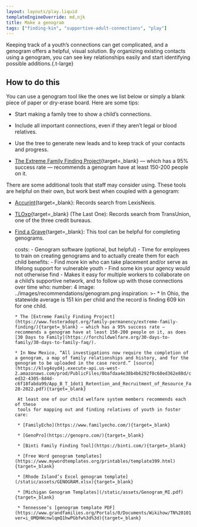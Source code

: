 ```yaml
---
layout: layouts/play.liquid
templateEngineOverride: md,njk
title: Make a genogram
tags: ["finding-kin", "supportive-adult-connections", "play"]
---
```


Keeping track of a youth’s connections can get complicated, and a genogram offers a helpful, visual solution. By organizing existing contacts using a genogram, you can see key relationships easily and start identifying possible additions.{.t-large}

## How to do this

You can use a genogram tool like the ones we list below or simply a blank piece of paper or dry-erase board. Here are some tips:

* Start making a family tree to show a child’s connections.

* Include all important connections, even if they aren’t legal or blood relatives.

* Use the tree to generate new leads and to keep track of your contacts and progress.

* [The Extreme Family Finding Project](https://www.fosteradopt.org/family-permanency/extreme-family-finding/){target=_blank} — which has a 95% success rate — recommends a genogram have at least 150-200 people on it.

There are some additional tools that staff may consider using. These tools are helpful on their own, but work best when coupled with a genogram:

* [Accurint](https://www.accurint.com/){target=_blank}: Records search from LexisNexis.

* [TLOxp](https://www.tlo.com/){target=_blank} (The Last One): Records search from TransUnion, one of the three credit bureaus.

* [Find a Grave](https://www.findagrave.com/){target=_blank}: This tool can be helpful for completing genograms.

    costs:
      - Genogram software (optional, but helpful)
      - Time for employees to train on creating genograms and to actually create them for each child
    benefits:
      - Find more kin who can take placement and/or serve as lifelong support
        for vulnerable youth
      - Find some kin your agency would not otherwise find
      - Makes it easy for multiple workers to collaborate on a child’s
        supportive network, and to follow up with those connections over time
    who:
      number: 4
      image: ../images/recommendations/genogram.png
    inspiration: >-
      * In Ohio, the statewide average is 151 kin per child and the record is finding 609 kin for one child.

      * The [Extreme Family Finding Project](https://www.fosteradopt.org/family-permanency/extreme-family-finding/){target=_blank} — which has a 95% success rate — recommends a genogram have at least 150-200 people on it, as does [30 Days to Family](https://forchildwelfare.org/30-days-to-family/30-days-to-family-faq/).

      * In New Mexico, “All investigations now require the completion of a genogram, a map of family relationships and history, and for the genogram to be uploaded in the case record.” [source](https://klvg4oyd4j.execute-api.us-west-2.amazonaws.com/prod/PublicFiles/0bafdaa4e38b4b6292f0c68ed362e88d/c538c771-ed32-4305-8d4d-c6f18fabda99/App_B_T_1dot1_Retention_and_Recruitment_of_Resource_Families_-3-28-2022.pdf){target=_blank}

       At least one of our child welfare system members recommends each of these
       tools for mapping out and finding relatives of youth in foster care:

       * [FamilyEcho](https://www.familyecho.com/){target=_blank}

       * [GenoPro](https://genopro.com/){target=_blank}

       * [Binti Family Finding Tool](https://binti.com/){target=_blank}

       * [Free Word genogram templates](https://www.mywordtemplates.org/printables/template399.html){target=_blank}

       * [Rhode Island’s Excel genogram template](/static/assets/GENOGRAM.xlsx){target=_blank}

       * [Michigan Genogram Templates](/static/assets/Genogram_MI.pdf){target=_blank}

       * Tennessee’s [genogram template PDF](https://www.grandfamilies.org/Portals/0/Documents/Wikihow/TN%201013%20(3)%20Kinship%20Exception%20Request.pdf?ver=i_OMQHWcnwlqmQ1hwPGbfw%3d%3d){target=_blank}
 